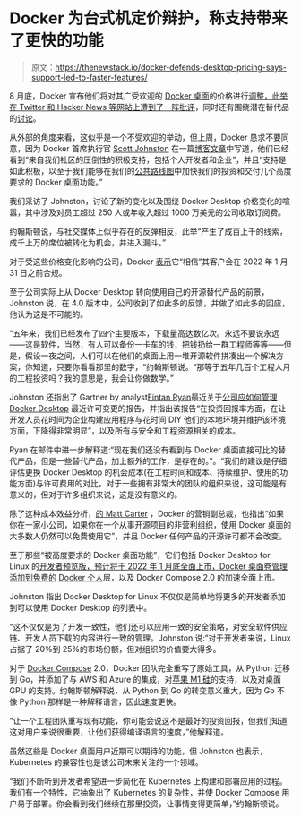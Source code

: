 # Docker 为台式机定价辩护，称支持带来了更快的功能

> 原文：<https://thenewstack.io/docker-defends-desktop-pricing-says-support-led-to-faster-features/>

8 月底，Docker 宣布他们将对其广受欢迎的 [Docker 桌面](https://www.docker.com/products/docker-desktop)的价格进行[调整，此举在 Twitter 和 Hacker News 等网站上遭到了](https://www.docker.com/blog/updating-product-subscriptions/)[一阵批评](https://thenewstack.io/this-week-in-programming-docker-and-the-internet-of-entitlement/)，同时还有围绕潜在替代品的[讨论](https://thenewstack.io/this-week-in-programming-the-docker-dogpile-continues/)。

从外部的角度来看，这似乎是一个不受欢迎的举动，但上周，Docker 恳求不要同意，因为 Docker 首席执行官 [Scott Johnston](https://www.linkedin.com/in/scottcjohnston) 在一篇[博客文章](https://www.docker.com/blog/accelerating-new-features-in-docker-desktop/)中写道，他们已经看到“来自我们社区的压倒性的积极支持，包括个人开发者和企业”，并且“支持是如此积极，以至于我们能够在我们的[公共路线图](https://github.com/docker/roadmap)中加快我们的投资和交付几个高度要求的 Docker 桌面功能。”

我们采访了 Johnston，讨论了新的变化以及围绕 Docker Desktop 价格变化的喧嚣，其中涉及对员工超过 250 人或年收入超过 1000 万美元的公司收取订阅费。

约翰斯顿说，与社交媒体上似乎存在的反弹相反，此举“产生了成百上千的线索，成千上万的席位被转化为机会，并进入漏斗。”

对于受这些价格变化影响的公司，Docker [表示](https://www.docker.com/pricing/faq)它“相信”其客户会在 2022 年 1 月 31 日之前合规。

至于公司实际上从 Docker Desktop 转向使用自己的开源替代产品的前景，Johnston 说，在 4.0 版本中，公司收到了如此多的反馈，并做了如此多的回应，他认为这是不可能的。

“五年来，我们已经发布了四个主要版本，下载量高达数亿次。永远不要说永远——这是软件，当然，有人可以备份一卡车的钱，把钱扔给一群工程师等等——但是，假设一夜之间，人们可以在他们的桌面上用一堆开源软件拼凑出一个解决方案，你知道，只要你看看那里的数字，“约翰斯顿说。“那等于五年几百个工程人月的工程投资吗？我的意思是，我会让你做数学。”

Johnston 还指出了 Gartner by analyst[Fintan Ryan](https://www.gartner.com/analyst/82961/Fintan-Ryan)最近关于[公司应如何管理 Docker Desktop](https://www.gartner.com/en/documents/4005890/quick-answer-how-should-we-manage-the-recent-licensing-changes-to-docker-desktop-) 最近许可变更的报告，并指出该报告“在投资回报率方面，在让开发人员花时间为企业构建应用程序与花时间 DIY 他们的本地环境并维护该环境方面，下降得非常明显”，以及所有与安全和工程资源相关的成本。

Ryan 在邮件中进一步解释道:“现在我们还没有看到与 Docker 桌面直接可比的替代产品，但是一些替代产品，加上额外的工作，是存在的。”。“我们的建议是仔细评估更换 Docker Desktop 的机会成本(在工程时间和成本、持续维护、使用的功能方面)与许可费用的对比。对于一些拥有非常大的团队的组织来说，这可能是有意义的，但对于许多组织来说，这是没有意义的。

除了这种成本效益分析，[的 Matt Carter](https://www.linkedin.com/in/matthewecarter) ，Docker 的营销副总裁，也指出“如果你在一家小公司，如果你在一个从事开源项目的非营利组织，使用 Docker 桌面的大多数人仍然可以免费使用它”，并且 Docker 任何产品的开源许可都不会改变。

至于那些“被高度要求的 Docker 桌面功能”，它们包括 Docker Desktop for Linux 的[开发者预览版，预计将于 2022 年 1 月底全面上市，Docker 桌面卷管理添加到免费的](https://www.docker.com/community/get-involved/developer-preview) [Docker 个人](https://www.docker.com/products/personal)层，以及 Docker Compose 2.0 的加速全面上市。

Johnston 指出 Docker Desktop for Linux 不仅仅是简单地将更多的开发者添加到可以使用 Docker Desktop 的列表中。

“这不仅仅是为了开发一致性，他们还可以应用一致的安全策略，对安全软件供应链、开发人员下载的内容进行一致的管理。Johnston 说:“对于开发者来说，Linux 占据了 20%到 25%的市场份额，但对组织的价值要大得多。

对于 [Docker Compose](https://docs.docker.com/compose/) 2.0，Docker 团队完全重写了原始工具，从 Python 迁移到 Go，并添加了与 AWS 和 Azure 的集成，对[苹果 M1 硅](https://www.apple.com/newsroom/2020/11/apple-unleashes-m1/)的支持，以及对桌面 GPU 的支持。约翰斯顿解释说，从 Python 到 Go 的转变意义重大，因为 Go 不像 Python 那样是一种解释语言，因此速度更快。

“让一个工程团队重写现有功能，你可能会说这不是最好的投资回报，但我们知道这对用户来说很重要，让他们获得编译语言的速度，”他解释道。

虽然这些是 Docker 桌面用户近期可以期待的功能，但 Johnston 也表示，Kubernetes 的兼容性也是该公司未来关注的一个领域。

“我们不断听到开发者希望进一步简化在 Kubernetes 上构建和部署应用的过程。我们有一个特性，它抽象出了 Kubernetes 的复杂性，并使 Docker Compose 用户易于部署。你会看到我们继续在那里投资，让事情变得更简单，”约翰斯顿说。

<svg xmlns:xlink="http://www.w3.org/1999/xlink" viewBox="0 0 68 31" version="1.1"><title>Group</title> <desc>Created with Sketch.</desc></svg>